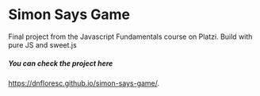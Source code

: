 # Simon Says Game
Final project from the Javascript Fundamentals course on Platzi. Build with pure JS and sweet.js 

##### You can check the project here
https://dnfloresc.github.io/simon-says-game/.